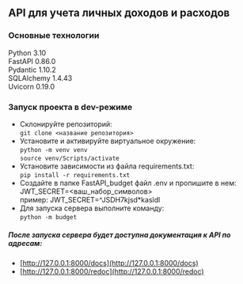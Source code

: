 ## API для учета личных доходов и расходов

### Основные технологии
Python 3.10     
FastAPI 0.86.0   
Pydantic 1.10.2   
SQLAlchemy 1.4.43  
Uvicorn 0.19.0

### Запуск проекта в dev-режиме
- Склонируйте репозиторий:  
``` git clone <название репозитория> ```    
- Установите и активируйте виртуальное окружение:  
``` python -m venv venv ```  
``` source venv/Scripts/activate ``` 
- Установите зависимости из файла requirements.txt:   
``` pip install -r requirements.txt ```
- Создайте в папке FastAPI_budget файл .env и пропишите в нем:   
JWT_SECRET=<ваш_набор_символов>   
пример: JWT_SECRET=^JSDH7kjsd*kasldl
- Для запуска сервера выполните команду:   
``` python -m budget ``` 

##### После запуска сервера будет доступна документация к API по адресам:
- [http://127.0.0.1:8000/docs](http://127.0.0.1:8000/docs)
- [http://127.0.0.1:8000/redoc](http://127.0.0.1:8000/redoc)
